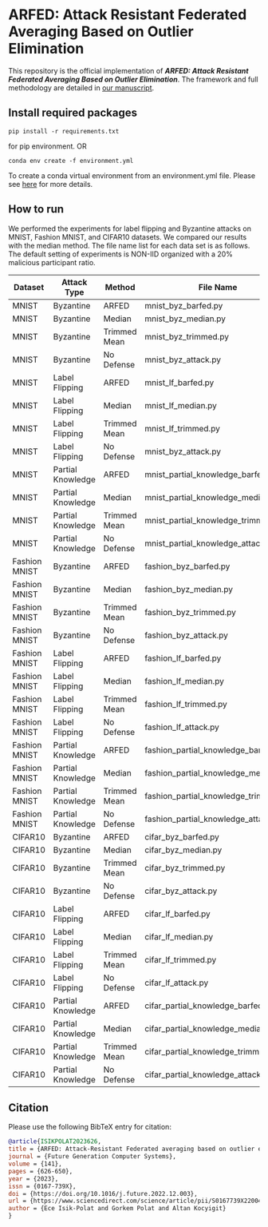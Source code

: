 # ARFED: Attack Resistant Federated Averaging Based on Outlier Elimination

This repository is the official implementation of __*ARFED: Attack Resistant Federated Averaging Based on Outlier Elimination*__. 
The framework and full methodology are detailed in [our manuscript](https://www.sciencedirect.com/science/article/abs/pii/S0167739X22004083).

## Install required packages

```
pip install -r requirements.txt
```
for pip environment. OR

```
conda env create -f environment.yml
```

To create a conda virtual environment from an environment.yml file. Please see [here](https://conda.io/projects/conda/en/latest/user-guide/tasks/manage-environments.html#creating-an-environment-from-an-environment-yml-file) for more details.


## How to run

We performed the experiments for label flipping and Byzantine attacks on MNIST, Fashion MNIST, and CIFAR10 datasets.  We compared our results with the median method. The file name list for each data set is as follows. The default setting of experiments is NON-IID organized with a 20% malicious participant ratio.

| Dataset        | Attack Type        |    Method       | File Name             | 
| ---------------| ------------------ |---------------- | --------------------- |      
| MNIST          | Byzantine          | ARFED           | mnist_byz_barfed.py   | 
| MNIST          | Byzantine          | Median          | mnist_byz_median.py   | 
| MNIST          | Byzantine          | Trimmed Mean    | mnist_byz_trimmed.py  |
| MNIST          | Byzantine          | No Defense      | mnist_byz_attack.py   | 
| MNIST          | Label Flipping     | ARFED           | mnist_lf_barfed.py    | 
| MNIST          | Label Flipping     | Median          | mnist_lf_median.py    | 
| MNIST          | Label Flipping     | Trimmed Mean    | mnist_lf_trimmed.py   |
| MNIST          | Label Flipping     | No Defense      | mnist_byz_attack.py   | 
| MNIST          | Partial Knowledge  | ARFED           | mnist_partial_knowledge_barfed.py    | 
| MNIST          | Partial Knowledge  | Median          | mnist_partial_knowledge_median.py    | 
| MNIST          | Partial Knowledge  | Trimmed Mean    | mnist_partial_knowledge_trimmed.py   |
| MNIST          | Partial Knowledge  | No Defense      | mnist_partial_knowledge_attack.py    |
| Fashion MNIST  | Byzantine          | ARFED           | fashion_byz_barfed.py | 
| Fashion MNIST  | Byzantine          | Median          | fashion_byz_median.py | 
| Fashion MNIST  | Byzantine          | Trimmed Mean    | fashion_byz_trimmed.py| 
| Fashion MNIST  | Byzantine          | No Defense      | fashion_byz_attack.py | 
| Fashion MNIST  | Label Flipping     | ARFED           | fashion_lf_barfed.py  | 
| Fashion MNIST  | Label Flipping     | Median          | fashion_lf_median.py  | 
| Fashion MNIST  | Label Flipping     | Trimmed Mean    | fashion_lf_trimmed.py |
| Fashion MNIST  | Label Flipping     | No Defense      | fashion_lf_attack.py  |
| Fashion MNIST  | Partial Knowledge  | ARFED           | fashion_partial_knowledge_barfed.py  | 
| Fashion MNIST  | Partial Knowledge  | Median          | fashion_partial_knowledge_median.py  | 
| Fashion MNIST  | Partial Knowledge  | Trimmed Mean    | fashion_partial_knowledge_trimmed.py |
| Fashion MNIST  | Partial Knowledge  | No Defense      | fashion_partial_knowledge_attack.py  |
| CIFAR10        | Byzantine          | ARFED           | cifar_byz_barfed.py   | 
| CIFAR10        | Byzantine          | Median          | cifar_byz_median.py   | 
| CIFAR10        | Byzantine          | Trimmed Mean    | cifar_byz_trimmed.py  | 
| CIFAR10        | Byzantine          | No Defense      | cifar_byz_attack.py   | 
| CIFAR10        | Label Flipping     | ARFED           | cifar_lf_barfed.py    | 
| CIFAR10        | Label Flipping     | Median          | cifar_lf_median.py    | 
| CIFAR10        | Label Flipping     | Trimmed Mean    | cifar_lf_trimmed.py   | 
| CIFAR10        | Label Flipping     | No Defense      | cifar_lf_attack.py    | 
| CIFAR10        | Partial Knowledge  | ARFED           | cifar_partial_knowledge_barfed.py    | 
| CIFAR10        | Partial Knowledge  | Median          | cifar_partial_knowledge_median.py    | 
| CIFAR10        | Partial Knowledge  | Trimmed Mean    | cifar_partial_knowledge_trimmed.py   | 
| CIFAR10        | Partial Knowledge  | No Defense      | cifar_partial_knowledge_attack.py    | 

## Citation
Please use the following BibTeX entry for citation:
```BibTeX
@article{ISIKPOLAT2023626,
title = {ARFED: Attack-Resistant Federated averaging based on outlier elimination},
journal = {Future Generation Computer Systems},
volume = {141},
pages = {626-650},
year = {2023},
issn = {0167-739X},
doi = {https://doi.org/10.1016/j.future.2022.12.003},
url = {https://www.sciencedirect.com/science/article/pii/S0167739X22004083},
author = {Ece Isik-Polat and Gorkem Polat and Altan Kocyigit}
}
```
